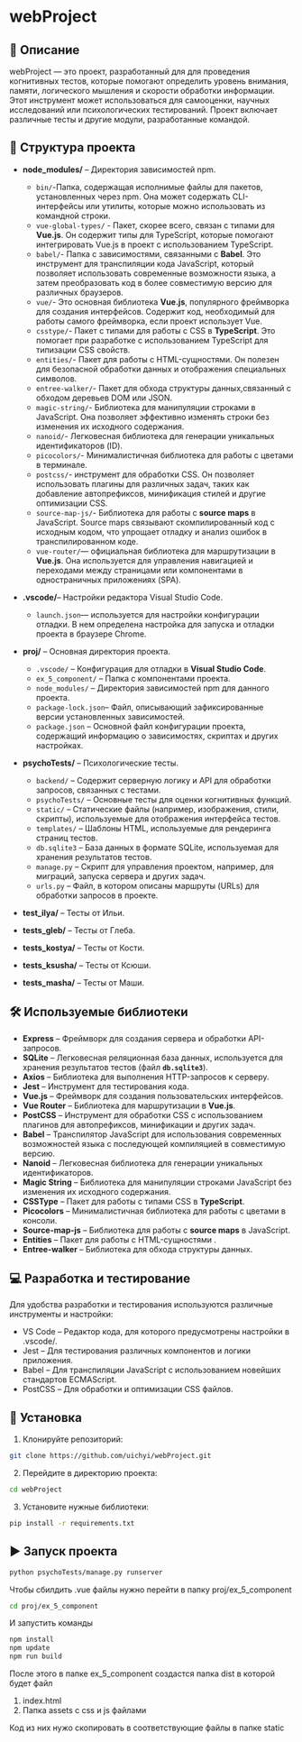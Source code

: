 # webProject

## 📌 Описание
webProject — это проект, разработанный для  для проведения когнитивных тестов, которые помогают определить уровень внимания, памяти, логического мышления и скорости обработки информации. 
Этот инструмент может использоваться для самооценки, научных исследований или психологических тестирований.
Проект включает различные тесты и другие модули, разработанные командой.

## 📂 Структура проекта
- **node_modules/** – Директория зависимостей npm.
  - `bin/`-Папка, содержащая исполнимые файлы для пакетов, установленных через npm. Она может содержать CLI-интерфейсы или утилиты, которые можно использовать из командной строки.
  - `vue-global-types/` - Пакет, скорее всего, связан с типами для **Vue.js**. Он содержит типы для TypeScript, которые помогают интегрировать Vue.js в проект с использованием TypeScript.
  - `babel/`-  Папка с зависимостями, связанными с **Babel**. Это инструмент для транспиляции кода JavaScript, который позволяет использовать современные возможности языка, а затем преобразовать код в более совместимую версию для различных браузеров.
  - `vue/`- Это основная библиотека **Vue.js**, популярного фреймворка для создания интерфейсов. Содержит код, необходимый для работы самого фреймворка, если проект использует Vue.
  - `csstype/`- Пакет с типами для работы с CSS в **TypeScript**. Это помогает при разработке с использованием TypeScript для типизации CSS свойств.
  - `entities/`-  Пакет для работы с HTML-сущностями. Он полезен для безопасной обработки данных и отображения специальных символов.
  - `entree-walker/`- Пакет для обхода структуры данных,связанный с обходом деревьев DOM или JSON.
  - `magic-string/`- Библиотека для манипуляции строками в JavaScript. Она позволяет эффективно изменять строки без изменения их исходного содержания.
  - `nanoid/`- Легковесная библиотека для генерации уникальных идентификаторов (ID).
  - `picocolors/`- Минималистичная библиотека для работы с цветами в терминале.
  - `postcss/`-  инструмент для обработки CSS. Он позволяет использовать плагины для различных задач, таких как добавление автопрефиксов, минификация стилей и другие оптимизации CSS.
  - `source-map-js/`- Библиотека для работы с **source maps** в JavaScript. Source maps связывают скомпилированный код с исходным кодом, что упрощает отладку и анализ ошибок в транспилированном коде.
  - `vue-router/`— официальная библиотека для маршрутизации в **Vue.js**. Она используется для управления навигацией и переходами между страницами или компонентами в одностраничных приложениях (SPA).

- **.vscode/**– Настройки редактора Visual Studio Code.
  - `launch.json`— используется для настройки конфигурации отладки. В нем определена настройка для запуска и отладки проекта в браузере Chrome.
- **proj/** – Основная директория проекта.
    - `.vscode/` – Конфигурация для отладки в **Visual Studio Code**.
    - `ex_5_component/` – Папка с компонентами проекта.
    - `node_modules/` – Директория зависимостей npm для данного проекта.
    - `package-lock.json`– Файл, описывающий зафиксированные версии установленных зависимостей.
    - `package.json` – Основной файл конфигурации проекта, содержащий информацию о зависимостях, скриптах и других настройках.
- **psychoTests/** – Психологические тесты.
    - `backend/` – Содержит серверную логику и API для обработки запросов, связанных с тестами.
    - `psychoTests/` – Основные тесты для оценки когнитивных функций.
    - `static/` – Статические файлы (например, изображения, стили, скрипты), используемые для отображения интерфейса тестов.
    - `templates/` – Шаблоны HTML, используемые для рендеринга страниц тестов.
    - `db.sqlite3` – База данных в формате SQLite, используемая для хранения результатов тестов.
    - `manage.py` – Скрипт для управления проектом, например, для миграций, запуска сервера и других задач.
    - `urls.py` – Файл, в котором описаны маршруты (URLs) для обработки запросов в проекте.
- **test_ilya/** – Тесты от Ильи.
- **tests_gleb/** – Тесты от Глеба.
- **tests_kostya/** – Тесты от Кости.
- **tests_ksusha/** – Тесты от Ксюши.
- **tests_masha/** – Тесты от Маши.

## 🛠 Используемые библиотеки
- **Express** – Фреймворк для создания сервера и обработки API-запросов.
- **SQLite** – Легковесная реляционная база данных, используется для хранения результатов тестов (файл **`db.sqlite3`**).
- **Axios** – Библиотека для выполнения HTTP-запросов к серверу.
- **Jest** – Инструмент для тестирования кода.
- **Vue.js** – Фреймворк для создания пользовательских интерфейсов.
- **Vue Router** – Библиотека для маршрутизации в **Vue.js**.
- **PostCSS** – Инструмент для обработки CSS с использованием плагинов для автопрефиксов, минификации и других задач.
- **Babel** – Транспилятор JavaScript для использования современных возможностей языка с последующей компиляцией в совместимую версию.
- **Nanoid** – Легковесная библиотека для генерации уникальных идентификаторов.
- **Magic String** – Библиотека для манипуляции строками JavaScript без изменения их исходного содержания.
- **CSSType** – Пакет для работы с типами CSS в **TypeScript**.
- **Picocolors** – Минималистичная библиотека для работы с цветами в консоли.
- **Source-map-js** – Библиотека для работы с **source maps** в JavaScript.
- **Entities** – Пакет для работы с HTML-сущностями .
- **Entree-walker** – Библиотека для обхода структуры данных.

## 💻 Разработка и тестирование
Для удобства разработки и тестирования используются различные инструменты и настройки:

- VS Code – Редактор кода, для которого предусмотрены настройки в .vscode/.
- Jest – Для тестирования различных компонентов и логики приложения.
- Babel – Для транспиляции JavaScript с использованием новейших стандартов ECMAScript.
- PostCSS – Для обработки и оптимизации CSS файлов.



## 📌 Установка
1. Клонируйте репозиторий:
```bash
git clone https://github.com/uichyi/webProject.git
```
2. Перейдите в директорию проекта:
```bash
cd webProject
```
3. Установите нужные библиотеки:
```bash
pip install -r requirements.txt
``` 

## ▶ Запуск проекта
```bash
python psychoTests/manage.py runserver
```

Чтобы сбилдить .vue файлы нужно перейти в папку proj/ex_5_component
```bash
cd proj/ex_5_component
```
И запустить команды 
```bash
npm install
npm update
npm run build
```
После этого в папке ex_5_component создастся папка dist в которой будет файл
1) index.html
2) Папка assets c css и js файлами

Код из них нужо скопировать в соответствующие файлы в папке static
